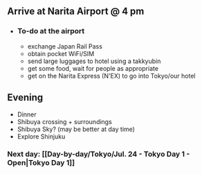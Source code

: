 ## Arrive at Narita Airport @ 4 pm
- ### To-do at the airport
	- exchange Japan Rail Pass
	- obtain pocket WiFi/SIM
	- send large luggages to hotel using a takkyubin
	- get some food, wait for people as appropriate
	- get on the Narita Express (N'EX) to go into Tokyo/our hotel
## Evening
- Dinner
- Shibuya crossing + surroundings
- Shibuya Sky? (may be better at day time)
- Explore Shinjuku
### Next day: [[Day-by-day/Tokyo/Jul. 24 - Tokyo Day 1 - Open|Tokyo Day 1]]